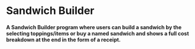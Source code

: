 # Sandwich Builder
#### A Sandwich Builder program where users can build a sandwich by the selecting toppings/items or buy a named sandwich and shows a full cost breakdown at the end in the form of a receipt.
